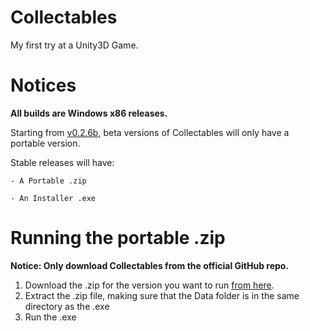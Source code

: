 # Collectables

My first try at a Unity3D Game.

# Notices

**All builds are Windows x86 releases.**

Starting from [v0.2.6b](https://github.com/Prouser123/Unity-Collectables/releases/tag/v0.2.6b), beta versions of Collectables will only have a portable version.

Stable releases will have:

`- A Portable .zip`

`- An Installer .exe`

# Running the portable .zip

**Notice: Only download Collectables from the official GitHub repo.**

1. Download the .zip for the version you want to run [from here](https://github.com/Prouser123/Unity-Collectables/releases).
2. Extract the .zip file, making sure that the Data folder is in the same directory as the .exe
3. Run the .exe
